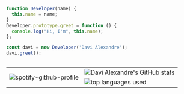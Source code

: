 ```js
function Developer(name) {
  this.name = name;
}
Developer.prototype.greet = function () {
  console.log("Hi, I'm", this.name);
};

const davi = new Developer('Davi Alexandre');
davi.greet();
```

<table align="right">
 <tr>
  <td rowspan="2">
    <img src="https://spotify-github-profile.vercel.app/api/view?uid=eertlmontag&cover_image=true&theme=default&show_offline=false&background_color=121212&interchange=false&bar_color=53b14f&bar_color_cover=false" alt="spotify-github-profile" />
  </td>
  <td>
    <img src="https://github-readme-stats.vercel.app/api?username=ddeltree&show_icons=true&theme=shadow_green&bg_color=00000000&text_color=777777ff&hide_border=true" alt="Davi Alexandre's GitHub stats" />
  </td>
 </tr>
 <tr>
  <td>
    <img src="https://github-readme-stats.vercel.app/api/top-langs/?username=ddeltree&layout=compact&theme=shadow_green&exclude_repo=cpt&hide_border=true" alt="top languages used"/>
  </td>
 </tr>
</table>
